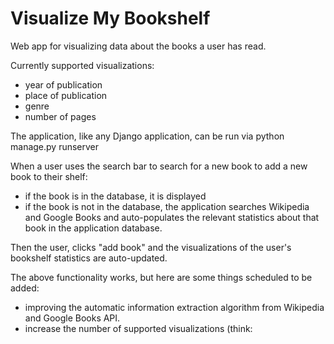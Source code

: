 # Visualize My Bookshelf

Web app for visualizing data about the books a user has read.

Currently supported visualizations:
- year of publication
- place of publication
- genre
- number of pages

The application, like any Django application, can be run via python manage.py runserver

When a user uses the search bar to search for a new book to add a new book to their shelf:
- if the book is in the database, it is displayed
- if the book is not in the database, the application searches Wikipedia and Google Books and auto-populates the relevant statistics about that book in the application database.

Then the user, clicks "add book" and the visualizations of the user's bookshelf statistics are auto-updated.

The above functionality works, but here are some things scheduled to be added:
- improving the automatic information extraction algorithm from Wikipedia and Google Books API.
- increase the number of supported visualizations (think: 
